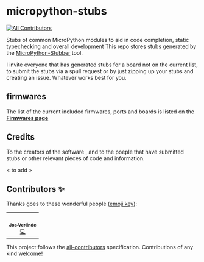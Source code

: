 # micropython-stubs
<!-- ALL-CONTRIBUTORS-BADGE:START - Do not remove or modify this section -->
[![All Contributors](https://img.shields.io/badge/all_contributors-1-orange.svg?style=flat-square)](#contributors-)
<!-- ALL-CONTRIBUTORS-BADGE:END -->

<img src="docs/colorstubs.jpg"
     alt="pencil stubs"
     width=0%
     height=20%
     style="float: right; margin-right: 10px;" />

Stubs of common MicroPython modules to aid in code completion, static typechecking and overall development
This repo stores stubs generated by the [MicroPython-Stubber](https://github.com/Josverl/micropython-stubber) tool.

I invite everyone that has generated stubs for a board not on the current list, to submit the stubs via a spull request or by just zipping up your stubs and creating an issue.
Whatever works best for you.

## firmwares 
The list of the current included firmwares, ports and boards is listed on the [**Firmwares page**](firmwares.md) 


## Credits 
To the creators of the software , and to the poeple that have submitted stubs or other relevant pieces of code and information.

< to add >

## Contributors ✨

Thanks goes to these wonderful people ([emoji key](https://allcontributors.org/docs/en/emoji-key)):

<!-- ALL-CONTRIBUTORS-LIST:START - Do not remove or modify this section -->
<!-- prettier-ignore-start -->
<!-- markdownlint-disable -->
<table>
  <tr>
    <td align="center"><a href="https://github.com/Josverl"><img src="https://avatars2.githubusercontent.com/u/981654?v=4" width="100px;" alt=""/><br /><sub><b>Jos Verlinde</b></sub></a><br /><a href="https://github.com/Josverl/micropython-stubs/commits?author=JOSVERL" title="Code">💻</a></td>
  </tr>
</table>

<!-- markdownlint-enable -->
<!-- prettier-ignore-end -->
<!-- ALL-CONTRIBUTORS-LIST:END -->

This project follows the [all-contributors](https://github.com/all-contributors/all-contributors) specification. Contributions of any kind welcome!